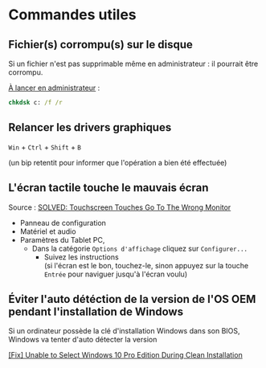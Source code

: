 # Commandes utiles

## Fichier(s) corrompu(s) sur le disque

Si un fichier n'est pas supprimable même en administrateur : il pourrait être corrompu.

[À lancer en administrateur](../RaccourcisClavier.md#Lancer-le-cmd-en-administrateur) :

```cmd
chkdsk c: /f /r
```

## Relancer les drivers graphiques

`Win` + `Ctrl` + `Shift` + `B`

(un bip retentit pour informer que l'opération a bien été effectuée)

## L'écran tactile touche le mauvais écran

Source : [SOLVED: Touchscreen Touches Go To The Wrong Monitor](https://www.urtech.ca/2014/04/solved-touchscreen-touches-go-to-the-wrong-monitor/)

- Panneau de configuration
- Matériel et audio
- Paramètres du Tablet PC,
  - Dans la catégorie `Options d'affichage` cliquez sur `Configurer...`
    - Suivez les instructions  
      (si l'écran est le bon, touchez-le, sinon appuyez sur la touche `Entrée` pour naviguer jusqu'à l'écran voulu)

## Éviter l'auto détéction de la version de l'OS OEM pendant l'installation de Windows

Si un ordinateur possède la clé d'installation Windows dans son BIOS, Windows va tenter d'auto détecter la version

[[Fix] Unable to Select Windows 10 Pro Edition During Clean Installation](https://www.askvg.com/fix-cant-select-windows-10-pro-edition-during-clean-installation/)
